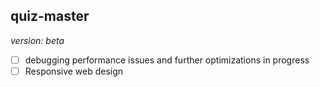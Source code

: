 ## quiz-master 
*version: beta*

- [ ] debugging performance issues and further optimizations in progress
- [ ] Responsive web design

